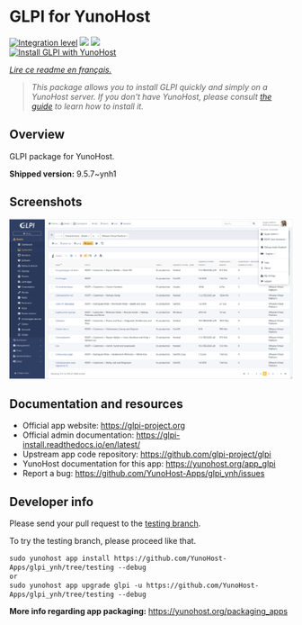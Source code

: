 <!--
N.B.: This README was automatically generated by https://github.com/YunoHost/apps/tree/master/tools/README-generator
It shall NOT be edited by hand.
-->

# GLPI for YunoHost

[![Integration level](https://dash.yunohost.org/integration/glpi.svg)](https://dash.yunohost.org/appci/app/glpi) ![](https://ci-apps.yunohost.org/ci/badges/glpi.status.svg) ![](https://ci-apps.yunohost.org/ci/badges/glpi.maintain.svg)  
[![Install GLPI with YunoHost](https://install-app.yunohost.org/install-with-yunohost.svg)](https://install-app.yunohost.org/?app=glpi)

*[Lire ce readme en français.](./README_fr.md)*

> *This package allows you to install GLPI quickly and simply on a YunoHost server.
If you don't have YunoHost, please consult [the guide](https://yunohost.org/#/install) to learn how to install it.*

## Overview

GLPI package for YunoHost.

**Shipped version:** 9.5.7~ynh1



## Screenshots

![](./doc/screenshots/screenshot.png)

## Documentation and resources

* Official app website: https://glpi-project.org
* Official admin documentation: https://glpi-install.readthedocs.io/en/latest/
* Upstream app code repository: https://github.com/glpi-project/glpi
* YunoHost documentation for this app: https://yunohost.org/app_glpi
* Report a bug: https://github.com/YunoHost-Apps/glpi_ynh/issues

## Developer info

Please send your pull request to the [testing branch](https://github.com/YunoHost-Apps/glpi_ynh/tree/testing).

To try the testing branch, please proceed like that.
```
sudo yunohost app install https://github.com/YunoHost-Apps/glpi_ynh/tree/testing --debug
or
sudo yunohost app upgrade glpi -u https://github.com/YunoHost-Apps/glpi_ynh/tree/testing --debug
```

**More info regarding app packaging:** https://yunohost.org/packaging_apps